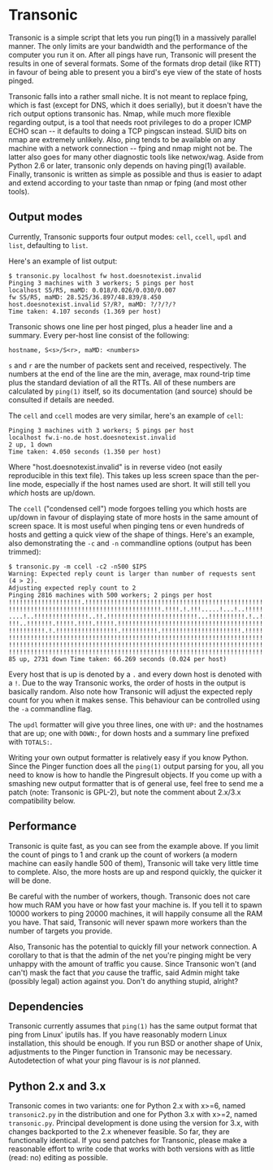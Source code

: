 # Transonic

Transonic is a simple script that lets you run ping(1) in a massively parallel
manner. The only limits are your bandwidth and the performance of the computer
you run it on. After all pings have run, Transonic will present the results in
one of several formats. Some of the formats drop detail (like RTT) in favour of
being able to present you a bird's eye view of the state of hosts pinged.

Transonic falls into a rather small niche. It is not meant to replace fping,
which is fast (except for DNS, which it does serially), but it doesn't have
the rich output options transonic has. Nmap, while much more flexible
regarding output, is a tool that needs root privileges to do a proper ICMP
ECHO scan -- it defaults to doing a TCP pingscan instead. SUID bits on nmap
are extremely unlikely. Also, ping tends to be available on any machine with a
network connection -- fping and nmap might not be. The latter also goes for
many other diagnostic tools like netwox/wag. Aside from Python 2.6 or later,
transonic only depends on having ping(1) available. Finally, transonic is
written as simple as possible and thus is easier to adapt and extend according
to your taste than nmap or fping (and most other tools).

## Output modes

Currently, Transonic supports four output modes: `cell`, `ccell`, `updl` and
`list`, defaulting to `list`.

Here's an example of list output:

```
$ transonic.py localhost fw host.doesnotexist.invalid
Pinging 3 machines with 3 workers; 5 pings per host
localhost S5/R5, maMD: 0.018/0.026/0.030/0.007
fw S5/R5, maMD: 28.525/36.897/48.839/8.450
host.doesnotexist.invalid S?/R?, maMD: ?/?/?/?
Time taken: 4.107 seconds (1.369 per host)
```

Transonic shows one line per host pinged, plus a header line and a summary.
Every per-host line consist of the following:

`hostname, S<s>/S<r>, maMD: <numbers>`

`s` and `r` are the number of packets sent and received, respectively. The numbers
at the end of the line are the min, average, max round-trip time plus the
standard deviation of all the RTTs. All of these numbers are calculated by
`ping(1)` itself, so its documentation (and source) should be consulted if
details are needed.

The `cell` and `ccell` modes are very similar, here's an example of `cell`:

```
Pinging 3 machines with 3 workers; 5 pings per host
localhost fw.i-no.de host.doesnotexist.invalid
2 up, 1 down
Time taken: 4.050 seconds (1.350 per host)
```

Where "host.doesnotexist.invalid" is in reverse video (not easily reproducible
in this text file). This takes up less screen space than the per-line mode,
especially if the host names used are short. It will still tell you _which_
hosts are up/down.

The `ccell` ("condensed cell") mode forgoes telling you which hosts are up/down
in favour of displaying state of more hosts in the same amount of screen
space. It is most useful when pinging tens or even hundreds of hosts and
getting a quick view of the shape of things. Here's an example, also
demonstrating the `-c` and `-n` commandline options (output has been trimmed):

```
$ transonic.py -m ccell -c2 -n500 $IPS
Warning: Expected reply count is larger than number of requests sent (4 > 2).
Adjusting expected reply count to 2
Pinging 2816 machines with 500 workers; 2 pings per host
!!!!!!!!!!!!!!!!!!!!.!!!!!!!!!!!!!!!!!!!!!!!!!!!!!!!!!!!!!!!!!!!!!!!!!!!!!!!!!
!!!!!!!!!!!!!!!!!!!!!!!!!!!!!!!!!!!!!!!!!!.!!!!.!.!!!.....!...!..!!!!!!!!!!.!.
....!..!!!!!!!!!!!!!!!..!!.!!!!!!!!!!!!!!!!!!!!!!!!!...!!!!!!!!!!.!..!...!!!!!
!!!..!!!!!!!.!!!!!.!!!!.!!!!!.!!!!!!!!!!!!!!!!!!!!!!!!!!!!!!!!!!!!!!!!!!!!!!!!
!!!!!!!!!!.!.!!!!!!!!!!!!!!!!!.!!!!!!!!!!.!!!!!!!!!!!!!!!!!!!!!!.!!!!!!!!!!!!!
!!!!!!!!!!!!!!!!!!!!!!!!!!!!!!!!!!!!!!!!!!!!!!!!!!!!!!!!!!!!!!!!!!!!!!!!!!!!!!
!!!!!!!!!!!!!!!!!!!!!!!!!!!!!!!!!!!!!!!!!!!!!!!!!!!!!!!!!!!!!!!!!!!!!!!!!!!!!!
!!!!!!!!!!!!!!!!!!!!!!!!!!!!!!!!!!!!!!!!!!!!!!!!!!!!!!!!!!!!!!!!!!!!!!!!!!!!!!
85 up, 2731 down Time taken: 66.269 seconds (0.024 per host)
```

Every host that is up is denoted by a `.` and every down host is denoted with
a `!`. Due to the way Transonic works, the order of hosts in the output is
basically random. Also note how Transonic will adjust the expected reply
count for you when it makes sense. This behaviour can be controlled using the
`-a` commandline flag.

The `updl` formatter will give you three lines, one with `UP:` and the hostnames
that are up; one with `DOWN:`, for down hosts and a summary line prefixed with
`TOTALS:`.

Writing your own output formatter is relatively easy if you know Python. Since
the Pinger function does all the `ping(1)` output parsing for you, all you need
to know is how to handle the Pingresult objects. If you come up with a
smashing new output formatter that is of general use, feel free to send me a
patch (note: Transonic is GPL-2), but note the comment about 2.x/3.x
compatibility below.

## Performance

Transonic is quite fast, as you can see from the example above. If you limit
the count of pings to 1 and crank up the count of workers (a modern machine
can easily handle 500 of them), Transonic will take very little time to
complete. Also, the more hosts are up and respond quickly, the quicker it will
be done.

Be careful with the number of workers, though. Transonic does not care how
much RAM you have or how fast your machine is. If you tell it to spawn 10000
workers to ping 20000 machines, it will happily consume all the RAM you have.
That said, Transonic will never spawn more workers than the number of targets
you provide.

Also, Transonic has the potential to quickly fill your network connection. A
corollary to that is that the admin of the net you're pinging might be very
unhappy with the amount of traffic you cause. Since Transonic won't (and
can't) mask the fact that _you_ cause the traffic, said Admin might take
(possibly legal) action against you. Don't do anything stupid, alright?

## Dependencies

Transonic currently assumes that `ping(1)` has the same output format that ping
from Linux' iputils has. If you have reasonably modern Linux installation,
this should be enough. If you run BSD or another shape of Unix, adjustments to
the Pinger function in Transonic may be necessary. Autodetection of what your
ping flavour is is _not_ planned.

## Python 2.x and 3.x

Transonic comes in two variants: one for Python 2.x with x>=6, named
`transonic2.py` in the distribution and one for Python 3.x with x>=2, named
`transonic.py`. Principal development is done using the version for 3.x, with
changes backported to the 2.x whenever feasible. So far, they are functionally
identical. If you send patches for Transonic, please make a reasonable effort
to write code that works with both versions with as little (read: no) editing
as possible.
